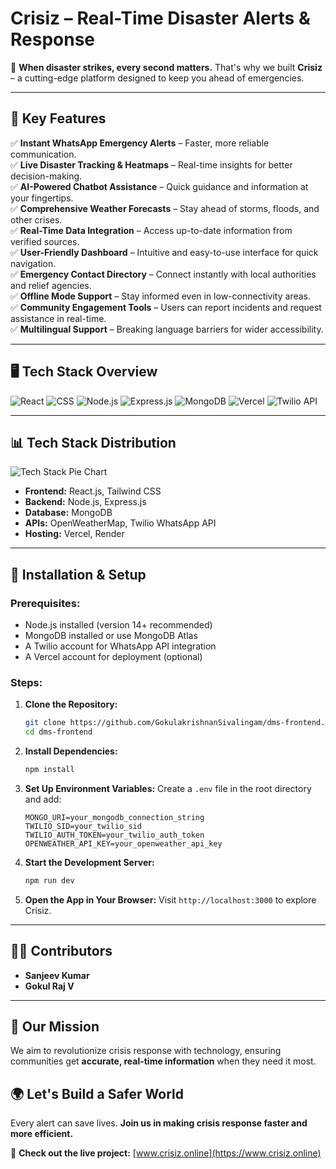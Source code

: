 # Crisiz – Real-Time Disaster Alerts & Response

🚨 **When disaster strikes, every second matters.** That's why we built **Crisiz** – a cutting-edge platform designed to keep you ahead of emergencies.

---

## 🌟 Key Features

✅ **Instant WhatsApp Emergency Alerts** – Faster, more reliable communication.<br>
✅ **Live Disaster Tracking & Heatmaps** – Real-time insights for better decision-making.<br>
✅ **AI-Powered Chatbot Assistance** – Quick guidance and information at your fingertips.<br>
✅ **Comprehensive Weather Forecasts** – Stay ahead of storms, floods, and other crises.<br>
✅ **Real-Time Data Integration** – Access up-to-date information from verified sources.<br>
✅ **User-Friendly Dashboard** – Intuitive and easy-to-use interface for quick navigation.<br>
✅ **Emergency Contact Directory** – Connect instantly with local authorities and relief agencies.<br>
✅ **Offline Mode Support** – Stay informed even in low-connectivity areas.<br>
✅ **Community Engagement Tools** – Users can report incidents and request assistance in real-time.<br>
✅ **Multilingual Support** – Breaking language barriers for wider accessibility.<br>

---


## 🖥️ Tech Stack Overview

![React](https://img.shields.io/badge/Frontend-React-blue?style=for-the-badge&logo=react) 
![CSS](https://img.shields.io/badge/Styling-CSS-blue?style=for-the-badge&logo=css3) 
![Node.js](https://img.shields.io/badge/Backend-Node.js-green?style=for-the-badge&logo=node.js) 
![Express.js](https://img.shields.io/badge/Server-Express.js-lightgrey?style=for-the-badge&logo=express) 
![MongoDB](https://img.shields.io/badge/Database-MongoDB-brightgreen?style=for-the-badge&logo=mongodb) 
![Vercel](https://img.shields.io/badge/Hosting-Vercel-black?style=for-the-badge&logo=vercel) 
![Twilio API](https://img.shields.io/badge/API-Twilio-red?style=for-the-badge&logo=twilio) 

---

## 📊 Tech Stack Distribution

![Tech Stack Pie Chart](https://quickchart.io/chart?c=%7B%22type%22%3A%22pie%22%2C%22data%22%3A%7B%22labels%22%3A%5B%22React%22%2C%22CSS%22%2C%22Node.js%22%2C%22Express.js%22%2C%22MongoDB%22%2C%22Twilio%20API%22%5D%2C%22datasets%22%3A%5B%7B%22data%22%3A%5B25%2C15%2C20%2C10%2C20%2C10%5D%7D%5D%7D%7D)


- **Frontend:** React.js, Tailwind CSS
- **Backend:** Node.js, Express.js
- **Database:** MongoDB
- **APIs:** OpenWeatherMap, Twilio WhatsApp API
- **Hosting:** Vercel, Render

---


## 🔧 Installation & Setup

### Prerequisites:
- Node.js installed (version 14+ recommended)
- MongoDB installed or use MongoDB Atlas
- A Twilio account for WhatsApp API integration
- A Vercel account for deployment (optional)

### Steps:
1. **Clone the Repository:**
   ```bash
   git clone https://github.com/GokulakrishnanSivalingam/dms-frontend.git
   cd dms-frontend
   ```
2. **Install Dependencies:**
   ```bash
   npm install
   ```
3. **Set Up Environment Variables:**
   Create a `.env` file in the root directory and add:
   ```plaintext
   MONGO_URI=your_mongodb_connection_string
   TWILIO_SID=your_twilio_sid
   TWILIO_AUTH_TOKEN=your_twilio_auth_token
   OPENWEATHER_API_KEY=your_openweather_api_key
   ```
4. **Start the Development Server:**
   ```bash
   npm run dev
   ```
5. **Open the App in Your Browser:**
   Visit `http://localhost:3000` to explore Crisiz.

---

## 👨‍💻 Contributors
- **Sanjeev Kumar**  
- **Gokul Raj V**  

---

## 🎯 Our Mission
We aim to revolutionize crisis response with technology, ensuring communities get **accurate, real-time information** when they need it most.

## 🌍 Let's Build a Safer World
Every alert can save lives. **Join us in making crisis response faster and more efficient.**

📢 **Check out the live project:** [www.crisiz.online](https://www.crisiz.online)  
